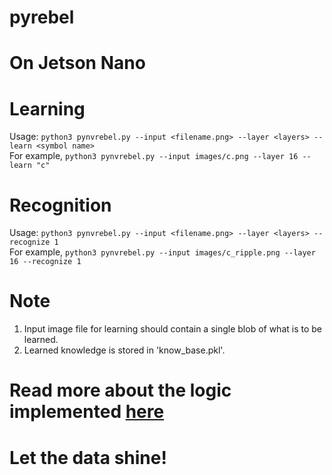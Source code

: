 # pyrebel
# On Jetson Nano
# Learning
Usage:
```python3 pynvrebel.py --input <filename.png> --layer <layers> --learn <symbol name>```<br>
For example, 
```python3 pynvrebel.py --input images/c.png --layer 16 --learn "c"```<br>

# Recognition
Usage:
```python3 pynvrebel.py --input <filename.png> --layer <layers> --recognize 1```<br>
For example, 
```python3 pynvrebel.py --input images/c_ripple.png --layer 16 --recognize 1```<br>
# Note
1. Input image file for learning should contain a single blob of what is to be learned.
2. Learned knowledge is stored in 'know_base.pkl'.
# Read more about the logic implemented <a href="https://github.com/ps-nithin/pyrebel/blob/main/abstract.pdf">here</a>

# Let the data shine!
